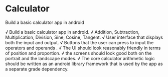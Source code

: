 # Calculator
Build a basic calculator app in android

√ Build a basic calculator app in android.
√ Addition, Subtraction, Multiplication, Division, Sine, Cosine, Tangent.
√ User interface that displays both the input and output.
√ Buttons that the user can press to input the operators and operands .
√ The UI should look reasonably friendly in terms of position and proportion.
√ the screens should look good both on the portrait and the landscape modes.
√ The core calculator arithmetic logic should be written as an android library framework that is used by the app as a separate grade dependency.

